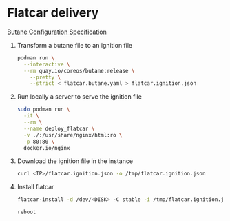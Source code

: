 # Flatcar delivery

[Butane Configuration Specification](https://www.flatcar.org/docs/latest/provisioning/config-transpiler/configuration/)

1. Transform a butane file to an ignition file

    ```bash
    podman run \
      --interactive \
      --rm quay.io/coreos/butane:release \
        --pretty \
        --strict < flatcar.butane.yaml > flatcar.ignition.json
    ```

2. Run locally a server to serve the ignition file

    ```bash
    sudo podman run \
      -it \
      --rm \
      --name deploy_flatcar \
      -v ./:/usr/share/nginx/html:ro \
      -p 80:80 \
      docker.io/nginx
    ```

3. Download the ignition file in the instance

    ```bash
    curl <IP>/flatcar.ignition.json -o /tmp/flatcar.ignition.json
    ```

4. Install flatcar

    ```bash
    flatcar-install -d /dev/<DISK> -C stable -i /tmp/flatcar.ignition.json

    reboot
    ```
